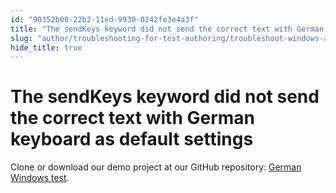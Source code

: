 ```yaml
---
id: "90352b00-22b2-11ed-9930-0242fe3e4a3f"
title: "The sendKeys keyword did not send the correct text with German keyboard as default settings"
slug: "author/troubleshooting-for-test-authoring/troubleshoot-windows-automated-testing/the-sendkeys-keyword-did-not-send-the-correct-text-with-german-keyboard-as-default-settings"
hide_title: true
---
```


# <a id="troubleshooting-5984" class="anchor_top_offset"/><a id="ariaid-title1" class="anchor_top_offset"/>The sendKeys keyword did not send the correct text with German keyboard as  default settings

<div xmlns="http://www.w3.org/1999/xhtml" className="bodydiv troubleSolution"><section className="section remedy"><div className="li step p"><span className="ph cmd">Clone or download our demo project at our GitHub repository: <a className="xref j-external-link" href="https://github.com/duyluonganh/kat-german-windows-test" target="_blank">German
          Windows test</a>. </span></div></section></div>
